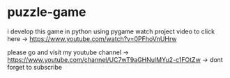 # puzzle-game
i develop this game in python using pygame
watch project video to click here ->
https://www.youtube.com/watch?v=0PFhoVnUHrw

please go and visit my youtube channel -> https://www.youtube.com/channel/UC7wT9aGHNulMYu2-c1FOtZw ->
      dont forget to subscribe
